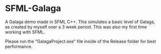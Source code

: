 # SFML-Galaga
A Galaga demo made in SFML C++. This simulates a basic level of Galaga, as created by myself over a 3 week period. This was also my first time working with SFML.

Please run the "GalagaProject.exe" file inside of the Release folder for best performance.
